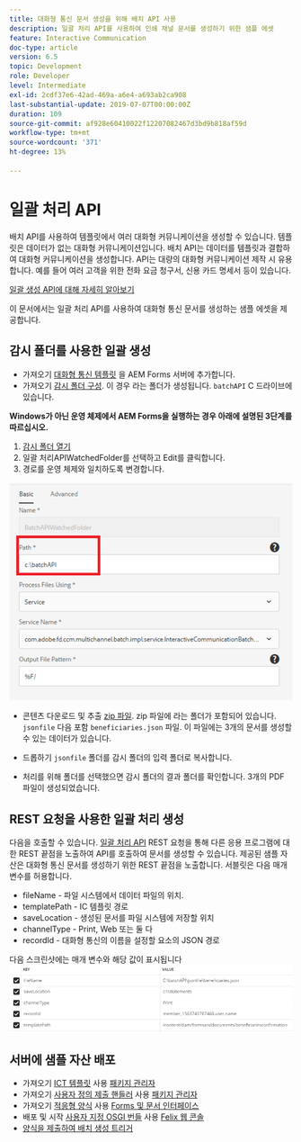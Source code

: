 ```yaml
---
title: 대화형 통신 문서 생성을 위해 배치 API 사용
description: 일괄 처리 API를 사용하여 인쇄 채널 문서를 생성하기 위한 샘플 에셋
feature: Interactive Communication
doc-type: article
version: 6.5
topic: Development
role: Developer
level: Intermediate
exl-id: 2cdf37e6-42ad-469a-a6e4-a693ab2ca908
last-substantial-update: 2019-07-07T00:00:00Z
duration: 109
source-git-commit: af928e60410022f12207082467d3bd9b818af59d
workflow-type: tm+mt
source-wordcount: '371'
ht-degree: 13%

---
```


# 일괄 처리 API

배치 API를 사용하여 템플릿에서 여러 대화형 커뮤니케이션을 생성할 수 있습니다. 템플릿은 데이터가 없는 대화형 커뮤니케이션입니다. 배치 API는 데이터를 템플릿과 결합하여 대화형 커뮤니케이션을 생성합니다. API는 대량의 대화형 커뮤니케이션 제작 시 유용합니다. 예를 들어 여러 고객을 위한 전화 요금 청구서, 신용 카드 명세서 등이 있습니다.

[일괄 생성 API에 대해 자세히 알아보기](https://experienceleague.adobe.com/docs/experience-manager-65/forms/interactive-communications/generate-multiple-interactive-communication-using-batch-api.html)

이 문서에서는 일괄 처리 API를 사용하여 대화형 통신 문서를 생성하는 샘플 에셋을 제공합니다.

## 감시 폴더를 사용한 일괄 생성

* 가져오기 [대화형 통신 템플릿](assets/Beneficiaries-confirmation.zip) 을 AEM Forms 서버에 추가합니다.
* 가져오기 [감시 폴더 구성](assets/batch-generation-api.zip). 이 경우 라는 폴더가 생성됩니다. `batchAPI` C 드라이브에 있습니다.

**Windows가 아닌 운영 체제에서 AEM Forms을 실행하는 경우 아래에 설명된 3단계를 따르십시오.**

1. [감시 폴더 열기](http://localhost:4502/libs/fd/core/WatchfolderUI/content/UI.html)
2. 일괄 처리APIWatchedFolder를 선택하고 Edit를 클릭합니다.
3. 경로를 운영 체제와 일치하도록 변경합니다.

![path](assets/watched-folder-batch-api-basic.PNG)

* 콘텐츠 다운로드 및 추출 [zip 파일](assets/jsonfile.zip). zip 파일에 라는 폴더가 포함되어 있습니다. `jsonfile` 다음 포함 `beneficiaries.json` 파일. 이 파일에는 3개의 문서를 생성할 수 있는 데이터가 있습니다.

* 드롭하기 `jsonfile` 폴더를 감시 폴더의 입력 폴더로 복사합니다.
* 처리를 위해 폴더를 선택했으면 감시 폴더의 결과 폴더를 확인합니다. 3개의 PDF 파일이 생성되었습니다.

## REST 요청을 사용한 일괄 처리 생성

다음을 호출할 수 있습니다. [일괄 처리 API](https://helpx.adobe.com/experience-manager/6-5/forms/javadocs/index.html) REST 요청을 통해 다른 응용 프로그램에 대한 REST 끝점을 노출하여 API를 호출하여 문서를 생성할 수 있습니다.
제공된 샘플 자산은 대화형 통신 문서를 생성하기 위한 REST 끝점을 노출합니다. 서블릿은 다음 매개변수를 허용합니다.

* fileName - 파일 시스템에서 데이터 파일의 위치.
* templatePath - IC 템플릿 경로
* saveLocation - 생성된 문서를 파일 시스템에 저장할 위치
* channelType - Print, Web 또는 둘 다
* recordId - 대화형 통신의 이름을 설정할 요소의 JSON 경로

다음 스크린샷에는 매개 변수와 해당 값이 표시됩니다
![샘플 요청](assets/generate-ic-batch-servlet.PNG)

## 서버에 샘플 자산 배포

* 가져오기 [ICT 템플릿](assets/ICTemplate.zip) 사용 [패키지 관리자](http://localhost:4502/crx/packmgr/index.jsp)
* 가져오기 [사용자 정의 제출 핸들러](assets/BatchAPICustomSubmit.zip) 사용 [패키지 관리자](http://localhost:4502/crx/packmgr/index.jsp)
* 가져오기 [적응형 양식](assets/BatchGenerationAPIAF.zip) 사용 [Forms 및 문서 인터페이스](http://localhost:4502/aem/forms.html/content/dam/formsanddocuments)
* 배포 및 시작 [사용자 지정 OSGI 번들](assets/batchgenerationapi.batchgenerationapi.core-1.0-SNAPSHOT.jar) 사용 [Felix 웹 콘솔](http://localhost:4502/system/console/bundles)
* [양식을 제출하여 배치 생성 트리거](http://localhost:4502/content/dam/formsanddocuments/batchgenerationapi/jcr:content?wcmmode=disabled)
